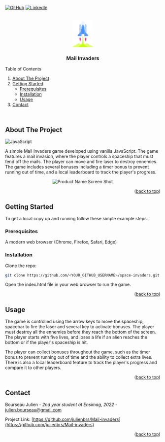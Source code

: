 <a name="readme-top"></a>
[![GitHub](https://img.shields.io/badge/github-%23121011.svg?style=for-the-badge&logo=github&logoColor=white)](https://github.com/julienbrs)
[![LinkedIn][linkedin-shield]][linkedin-url]

<!-- PROJECT LOGO -->
<br />
<div align="center">
  <a href="https://github.com/julienbrs/Mail-invaders">
    <img src="images/Rocket.png" alt="Logo" width="66.5" height="89">
  </a>

<h3 align="center">Mail Invaders</h3>

  </p>
</div>

<!-- TABLE OF CONTENTS -->

<summary>Table of Contents</summary>
<ol>
<li>
    <a href="#about-the-project">About The Project</a>
</li>
<li>
    <a href="#getting-started">Getting Started</a>
    <ul>
    <li><a href="#prerequisites">Prerequisites</a></li>
    <li><a href="#installation">Installation</a></li>
    <li><a href="#usage">Usage</a></li>
    </ul>
</li>
<li><a href="#contact">Contact</a></li>
</ol>

<br />

<!-- ABOUT THE PROJECT -->

## About The Project

![JavaScript](https://img.shields.io/badge/javascript-%23323330.svg?style=for-the-badge&logo=javascript&logoColor=%23F7DF1E)

A simple Mail Invaders game developed using vanilla JavaScript. The game features a mail invasion, where the player controls a spaceship that must fend off the mails. The player can move and fire laser to destroy ennemies. The game includes several bonuses including a timer bonus to prevent running out of time, and a local leaderboard to track the player's progress.
<br />

<p align="center">
  <img src="images/demoMail.gif" alt="Product Name Screen Shot"/>
</p>

<p align="right">(<a href="#readme-top">back to top</a>)</p>

<!-- GETTING STARTED -->

## Getting Started

To get a local copy up and running follow these simple example steps.

### Prerequisites

A modern web browser (Chrome, Firefox, Safari, Edge)

### Installation

Clone the repo:

```sh
git clone https://github.com/<YOUR_GITHUB_USERNAME>/space-invaders.git
```

Open the index.html file in your web browser to run the game.

<p align="right">(<a href="#readme-top">back to top</a>)</p>

## Usage

The game is controlled using the arrow keys to move the spaceship, spacebar to fire the laser and several key to activate bonuses. The player must destroy all the ennemies before they reach the bottom of the screen. The player starts with five lives, and loses a life if an alien reaches the bottom or if the player's spaceship is hit.

The player can collect bonuses throughout the game, such as the timer bonus to prevent running out of time and the ability to collect extra lives. There is also a local leaderboard feature to track the player's progress and compare it to other players.

<p align="right">(<a href="#readme-top">back to top</a>)</p>

<!-- CONTACT -->

## Contact

Bourseau Julien - _2nd year student at Ensimag, 2022_ - julien.bourseau@gmail.com

Project Link: [https://github.com/julienbrs/Mail-invaders](https://github.com/julienbrs/Mail-invaders)

<p align="right">(<a href="#readme-top">back to top</a>)</p>

[linkedin-shield]: https://img.shields.io/badge/-LinkedIn-black.svg?style=for-the-badge&logo=linkedin&colorB=555
[linkedin-url]: https://www.linkedin.com/in/julien-bourseau-ba2239228
